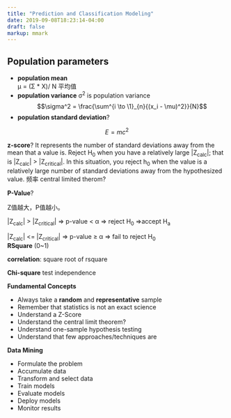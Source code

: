 ```yaml
---
title: "Prediction and Classification Modeling"
date: 2019-09-08T18:23:14-04:00
draft: false
markup: mmark
---
```

## Population parameters
- **population mean**  
μ = (Σ * X)/ N 平均值
- **population variance** 
σ<sup>2</sup> is population variance 
$$\sigma^2 = \frac{\sum^{i \to \1}_{n}{(x_i - \mu)^2}}{N}$$
- **population standard deviation**?

$$E=mc^2$$

**z-score**? It represents the number of standard deviations away from the mean that a value is.
Reject H<sub>0</sub> when you have a relatively large |Z<sub>calc</sub>|; that is |Z<sub>calc</sub>| > |Z<sub>critical</sub>|.
In this situation, you reject h<sub>0</sub> when the value is a relatively large number of standard deviations away from the hypothesized value.
频率
central limited therom?

**P-Value**?

Z值越大，P值越小。

|Z<sub>calc</sub>| > |Z<sub>critical</sub>| ⇒ p-value < α ⇒ reject H<sub>0</sub>  ⇒accept H<sub>a</sub>

|Z<sub>calc</sub>| <= |Z<sub>critical</sub>| ⇒ p-value ≥ α ⇒ fail to reject H<sub>0</sub> 
​	 
​**RSquare** (0~1)

**correlation**: square root of rsquare

**Chi-square** test independence

**Fundamental Concepts**
- Always take a **random** and **representative** sample
- Remember that statistics is not an exact science
- Understand a Z-Score
- Understand the central limit theorem?
- Understand one-sample hypothesis testing
- Understand that few approaches/techniques are

**Data Mining**
- Formulate the problem
- Accumulate data
- Transform and select data
- Train models
- Evaluate models
- Deploy models
- Monitor results
